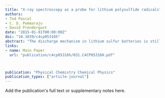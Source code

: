 ```yaml
---
title: "X-ray spectroscopy as a probe for lithium polysulfide radicals"
authors:
- Tod Pascal
- C. D. Pemmaraju
- David Prendergast
date: "2015-01-01T00:00:00Z"
doi: "10.1039/c4cp05316h"
abstract: "The discharge mechanism in lithium sulfur batteries is still unknown and has been purported to involve significant concentrations of polysulfide radicals. Methods capable of quantifying these species in solution are therefore of paramount importance to revealing electrochemical pathways. Here we utilize DFT based X-ray Absorption Spectroscopy (XAS) simulations at the sulfur K-edge to obtain the spectra of polysulfide molecules in neutral, radical (−1) and dianionic (−2) charge states. Our calculations indicate that, contrary to recent propositions, the observed low energy, pre-edge feature in S K-edge XAS near 2470 eV is not exclusively due to radical species, but rather arises predominantly from core-excitations of terminal atoms, at the ends of linear polysulfides, to σ* orbitals, consistent with our previous results for the dianionic species. We do however find a spectral feature unique to radicals, lying 0.5–1 eV below the established pre-edge, that arises from 1s → π* transitions of the terminal atoms. Existing measurements on polysulfides show no evidence for such transitions. We predict that detection of linear radicals in polysulfide mixtures using XAS is limited to high mole fractions (>20%), due to the relatively weak XAS intensity of this π* feature."
links:
- name: Main Paper
  url: "publication/c4cp05316h/031.C4CP05316H.pdf"



publication: "Physical Chemistry Chemical Physics"
publication_types: ["article-journal"]
---
```


Add the publication's full text or supplementary notes here.
